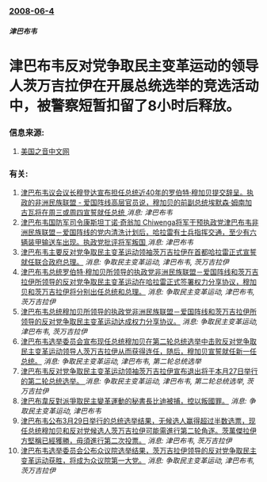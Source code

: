 ### [2008-06-4](/news/2008/06/4/index.md)

##### 津巴布韦
# 津巴布韦反对党争取民主变革运动的领导人茨万吉拉伊在开展总统选举的竞选活动中，被警察短暂扣留了8小时后释放。




### 信息来源:

1. [美国之音中文网](http://www.voanews.com/chinese/n2008-06-05-voa8.cfm)

### 有关:

1. [津巴布韦议会议长穆登达宣布担任总统近40年的罗伯特·穆加贝提交辞呈。执政的非洲民族联盟 - 爱国阵线高层官员说，穆加贝的前副总统埃默森·姆南加古瓦将在周三或周四宣誓就任总统 ](/zh/news/2017/11/21/津巴布韦议会议长穆登达宣布担任总统近40年的罗伯特-穆加贝提交辞呈-执政的非洲民族联盟-爱国阵线高层官员说-穆加贝的.md) _消息: 津巴布韦_
2. [津巴布韦国防军司令康斯坦丁诺·奇翁加 Chiwenga将军干预执政党津巴布韦非洲民族联盟－爱国阵线的党内清洗计划后，哈拉雷有士兵指挥交通，至少有六辆装甲输送车出现。执政党批评将军叛国 ](/zh/news/2017/11/14/津巴布韦国防军司令康斯坦丁诺-奇翁加-Chiwenga将军干预执政党津巴布韦非洲民族联盟-爱国阵线的党内清洗计划后-哈拉.md) _消息: 津巴布韦_
3. [津巴布韦主要反对党争取民主变革运动领袖茨万吉拉伊在首都哈拉雷正式宣誓就任联合政府总理。](/zh/news/2009/02/11/津巴布韦主要反对党争取民主变革运动领袖茨万吉拉伊在首都哈拉雷正式宣誓就任联合政府总理.md) _消息: 争取民主变革运动, 津巴布韦, 茨万吉拉伊_
4. [津巴布韦总统罗伯特·穆加贝所领导的执政党非洲民族联盟－爱国阵线和茨万吉拉伊所领导的反对党争取民主变革运动在哈拉雷正式签署权力分享协议，穆加贝和茨万吉拉伊将分别出任总统和总理。](/zh/news/2008/09/15/津巴布韦总统罗伯特-穆加贝所领导的执政党非洲民族联盟-爱国阵线和茨万吉拉伊所领导的反对党争取民主变革运动在哈拉雷正式签署.md) _消息: 争取民主变革运动, 津巴布韦, 茨万吉拉伊_
5. [津巴布韦总统穆加贝所领导的执政党非洲民族联盟－爱国阵线和茨万吉拉伊所领导的反对党争取民主变革运动达成权力分享协议。](/zh/news/2008/09/11/津巴布韦总统穆加贝所领导的执政党非洲民族联盟-爱国阵线和茨万吉拉伊所领导的反对党争取民主变革运动达成权力分享协议.md) _消息: 争取民主变革运动, 津巴布韦, 茨万吉拉伊_
6. [津巴布韦选举委员会宣布现任总统穆加贝在第二轮总统选举中击败反对党争取民主变革运动领导人茨万吉拉伊从而获得连任，随后，穆加贝宣誓就任新一任总统。](/zh/news/2008/06/29/津巴布韦选举委员会宣布现任总统穆加贝在第二轮总统选举中击败反对党争取民主变革运动领导人茨万吉拉伊从而获得连任-随后-穆加.md) _消息: 争取民主变革运动, 津巴布韦, 第二轮总统选举_
7. [津巴布韦反对党争取民主变革运动领袖茨万吉拉伊宣布退出将于本月27日举行的第二轮总统选举。 ](/zh/news/2008/06/22/津巴布韦反对党争取民主变革运动领袖茨万吉拉伊宣布退出将于本月27日举行的第二轮总统选举.md) _消息: 争取民主变革运动, 津巴布韦, 第二轮总统选举, 茨万吉拉伊_
8. [津巴布韋反對派爭取民主變革運動的秘書長比迪被捕，控以叛國罪。](/zh/news/2008/06/12/津巴布韋反對派爭取民主變革運動的秘書長比迪被捕-控以叛國罪.md) _消息: 争取民主变革运动, 津巴布韦_
9. [津巴布韦公布3月29日举行的总统选举结果，无候选人赢得超过半数选票，现任总统穆加贝和反对党候选人茨万吉拉伊可能需進行第二轮角逐。茨萬傑拉伊方堅稱已經獲勝，毋須進行第二次投票。](/zh/news/2008/05/2/津巴布韦公布3月29日举行的总统选举结果-无候选人赢得超过半数选票-现任总统穆加贝和反对党候选人茨万吉拉伊可能需進行第二.md) _消息: 津巴布韦, 茨万吉拉伊_
10. [津巴布韦选举委员会公布众议院选举结果，茨万吉拉伊领导的反对党争取民主变革运动获胜，将成为众议院第一大党。](/zh/news/2008/04/3/津巴布韦选举委员会公布众议院选举结果-茨万吉拉伊领导的反对党争取民主变革运动获胜-将成为众议院第一大党.md) _消息: 争取民主变革运动, 津巴布韦, 茨万吉拉伊_
